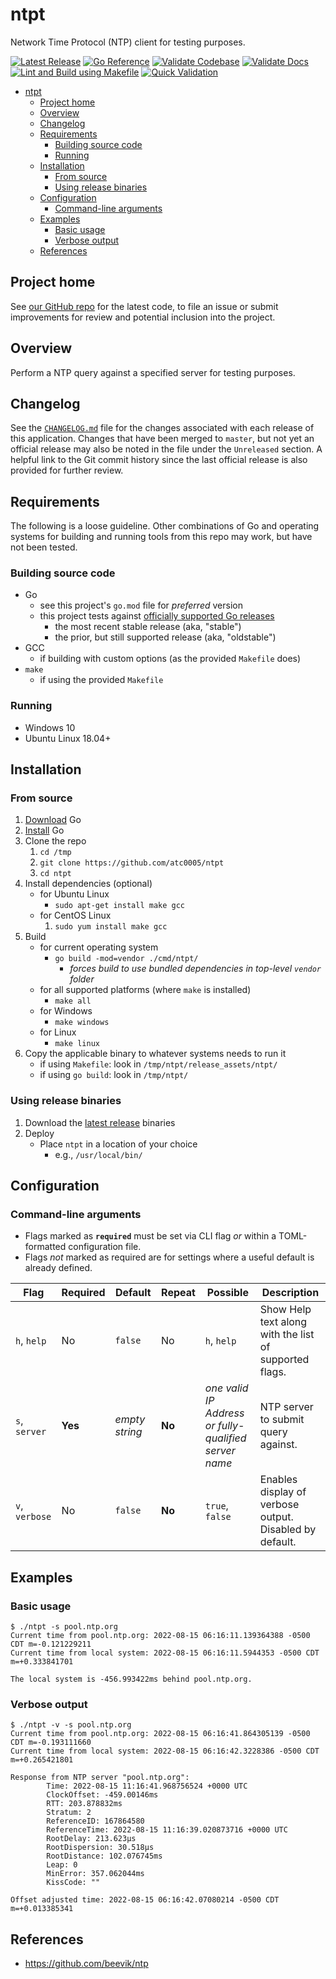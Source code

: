 # ntpt

Network Time Protocol (NTP) client for testing purposes.

[![Latest Release](https://img.shields.io/github/release/atc0005/ntpt.svg?style=flat-square)](https://github.com/atc0005/ntpt/releases/latest)
[![Go Reference](https://pkg.go.dev/badge/github.com/atc0005/ntpt.svg)](https://pkg.go.dev/github.com/atc0005/ntpt)
[![Validate Codebase](https://github.com/atc0005/ntpt/workflows/Validate%20Codebase/badge.svg)](https://github.com/atc0005/ntpt/actions?query=workflow%3A%22Validate+Codebase%22)
[![Validate Docs](https://github.com/atc0005/ntpt/workflows/Validate%20Docs/badge.svg)](https://github.com/atc0005/ntpt/actions?query=workflow%3A%22Validate+Docs%22)
[![Lint and Build using Makefile](https://github.com/atc0005/ntpt/workflows/Lint%20and%20Build%20using%20Makefile/badge.svg)](https://github.com/atc0005/ntpt/actions?query=workflow%3A%22Lint+and+Build+using+Makefile%22)
[![Quick Validation](https://github.com/atc0005/ntpt/workflows/Quick%20Validation/badge.svg)](https://github.com/atc0005/ntpt/actions?query=workflow%3A%22Quick+Validation%22)

- [ntpt](#ntpt)
  - [Project home](#project-home)
  - [Overview](#overview)
  - [Changelog](#changelog)
  - [Requirements](#requirements)
    - [Building source code](#building-source-code)
    - [Running](#running)
  - [Installation](#installation)
    - [From source](#from-source)
    - [Using release binaries](#using-release-binaries)
  - [Configuration](#configuration)
    - [Command-line arguments](#command-line-arguments)
  - [Examples](#examples)
    - [Basic usage](#basic-usage)
    - [Verbose output](#verbose-output)
  - [References](#references)

## Project home

See [our GitHub repo][repo-url] for the latest code, to file an issue or
submit improvements for review and potential inclusion into the project.

## Overview

Perform a NTP query against a specified server for testing purposes.

## Changelog

See the [`CHANGELOG.md`](CHANGELOG.md) file for the changes associated with
each release of this application. Changes that have been merged to `master`,
but not yet an official release may also be noted in the file under the
`Unreleased` section. A helpful link to the Git commit history since the last
official release is also provided for further review.

## Requirements

The following is a loose guideline. Other combinations of Go and operating
systems for building and running tools from this repo may work, but have not
been tested.

### Building source code

- Go
  - see this project's `go.mod` file for *preferred* version
  - this project tests against [officially supported Go
    releases][go-supported-releases]
    - the most recent stable release (aka, "stable")
    - the prior, but still supported release (aka, "oldstable")
- GCC
  - if building with custom options (as the provided `Makefile` does)
- `make`
  - if using the provided `Makefile`

### Running

- Windows 10
- Ubuntu Linux 18.04+

## Installation

### From source

1. [Download][go-docs-download] Go
1. [Install][go-docs-install] Go
1. Clone the repo
   1. `cd /tmp`
   1. `git clone https://github.com/atc0005/ntpt`
   1. `cd ntpt`
1. Install dependencies (optional)
   - for Ubuntu Linux
     - `sudo apt-get install make gcc`
   - for CentOS Linux
     1. `sudo yum install make gcc`
1. Build
   - for current operating system
     - `go build -mod=vendor ./cmd/ntpt/`
       - *forces build to use bundled dependencies in top-level `vendor`
         folder*
   - for all supported platforms (where `make` is installed)
      - `make all`
   - for Windows
      - `make windows`
   - for Linux
     - `make linux`
1. Copy the applicable binary to whatever systems needs to run it
   - if using `Makefile`: look in `/tmp/ntpt/release_assets/ntpt/`
   - if using `go build`: look in `/tmp/ntpt/`

### Using release binaries

1. Download the [latest
   release](https://github.com/atc0005/ntpt/releases/latest) binaries
1. Deploy
   - Place `ntpt` in a location of your choice
     - e.g., `/usr/local/bin/`

## Configuration

### Command-line arguments

- Flags marked as **`required`** must be set via CLI flag *or* within a
  TOML-formatted configuration file.
- Flags *not* marked as required are for settings where a useful default is
  already defined.

| Flag           | Required | Default        | Repeat | Possible                                              | Description                                             |
| -------------- | -------- | -------------- | ------ | ----------------------------------------------------- | ------------------------------------------------------- |
| `h`, `help`    | No       | `false`        | No     | `h`, `help`                                           | Show Help text along with the list of supported flags.  |
| `s`, `server`  | **Yes**  | *empty string* | **No** | *one valid IP Address or fully-qualified server name* | NTP server to submit query against.                     |
| `v`, `verbose` | No       | `false`        | **No** | `true`, `false`                                       | Enables display of verbose output. Disabled by default. |

## Examples

### Basic usage

```console
$ ./ntpt -s pool.ntp.org
Current time from pool.ntp.org: 2022-08-15 06:16:11.139364388 -0500 CDT m=-0.121229211
Current time from local system: 2022-08-15 06:16:11.5944353 -0500 CDT m=+0.333841701

The local system is -456.993422ms behind pool.ntp.org.
```

### Verbose output

```console
$ ./ntpt -v -s pool.ntp.org
Current time from pool.ntp.org: 2022-08-15 06:16:41.864305139 -0500 CDT m=-0.193111660
Current time from local system: 2022-08-15 06:16:42.3228386 -0500 CDT m=+0.265421801

Response from NTP server "pool.ntp.org":
        Time: 2022-08-15 11:16:41.968756524 +0000 UTC
        ClockOffset: -459.00146ms
        RTT: 203.878832ms
        Stratum: 2
        ReferenceID: 167864580
        ReferenceTime: 2022-08-15 11:16:39.020873716 +0000 UTC
        RootDelay: 213.623µs
        RootDispersion: 30.518µs
        RootDistance: 102.076745ms
        Leap: 0
        MinError: 357.062044ms
        KissCode: ""

Offset adjusted time: 2022-08-15 06:16:42.07080214 -0500 CDT m=+0.013385341
```

## References

- <https://github.com/beevik/ntp>

<!-- Footnotes here  -->

[repo-url]: <https://github.com/atc0005/ntpt>  "This project's GitHub repo"

[go-docs-download]: <https://golang.org/dl>  "Download Go"

[go-docs-install]: <https://golang.org/doc/install>  "Install Go"

[go-supported-releases]: <https://go.dev/doc/devel/release#policy> "Go Release Policy"

<!-- []: PLACEHOLDER "DESCRIPTION_HERE" -->
